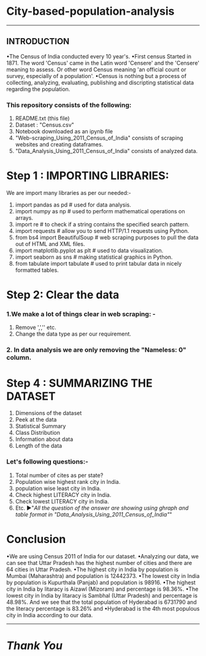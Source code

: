# City-based-population-analysis
----------------------------------------------------------------------------------------------------------------------------------------
## INTRODUCTION

•The Census of India conducted every 10 year's.
•First census Started in 1871. The word 'Census' came in the Latin word 'Censere' and the 'Censere' meaning to assess. Or other word Census meaning 'an official count or survey, especially of a population'. 
•Census is nothing but a process of collecting, analyzing, evaluating, publishing and discripting statistical data regarding the population.

### This repository consists of the following:
1. README.txt (this file)
2. Dataset : "Census.csv"
3. Notebook downloaded as an ipynb file
4. "Web-scraping_Using_2011_Census_of_India" consists of scraping websites and creating dataframes.
5. "Data_Analysis_Using_2011_Census_of_India" consists of analyzed data.

# Step 1 : IMPORTING LIBRARIES:
We are import many libraries as per our needed:-
1. import pandas as pd                 # used for data analysis.
2. import numpy as np                  # used to perform mathematical operations on arrays.
3. import re                           # to check if a string contains the specified search pattern.
4. import requests                     # allow you to send HTTP/1.1 requests using Python.
5. from bs4 import BeautifulSoup       # web scraping purposes to pull the data out of HTML and XML files.
6. import matplotlib.pyplot as plt     # used to data visualization.
7. import seaborn as sns               # making statistical graphics in Python.
8. from tabulate import tabulate       # used to print tabular data in nicely formatted tables.

# Step 2: Clear the data
### 1.We make a lot of things clear in web scraping: -
1. Remove ',','' etc.
2. Change the data type as per our requirement.
### 2. In data analysis we are only removing the "Nameless: 0" column.

# Step 4 : SUMMARIZING THE DATASET
1. Dimensions of the dataset
2. Peek at the data
3. Statistical Summary
4. Class Distribution
5. Information about data
6. Length of the data

### Let's following questions:-
1. Total number of cites as per state?
2. Population wise highest rank city in India.
4. population wise least city in India.
5. Check highest LITERACY city in India.
6. Check lowest LITERACY city in India.
7. Etc.
►"*All the question of the answer are showing using ghraph and table format in "Data_Analysis_Using_2011_Census_of_India"*"

# Conclusion
•We are using Census 2011 of India for our dataset.
•Analyzing our data, we can see that Uttar Pradesh has the highest number of cities and there are 64 cities in Uttar Pradesh.
•The highest city in India by population is Mumbai (Maharashtra) and population is 12442373. 
•The lowest city in India by population is Kupurthala (Panjab) and population is 98916. 
•The highest city in India by litaracy is Aizawl (Mizoram) and percentage is 98.36%. 
•The lowest city in India by litaracy is Sambhal (Uttar Pradesh) and percentage is 48.98%. And we see that the total population of Hyderabad is 6731790 and the literacy percentage is 83.26% and 
•Hyderabad is the 4th most populous city in India according to our data.

----------------------------------------------------------------------------------------------------------------------------------------
 #                                                                *Thank You*
